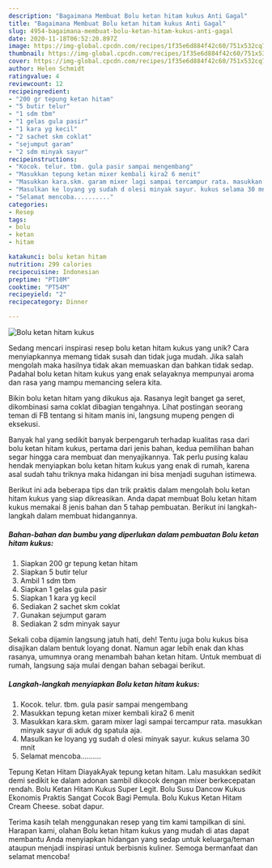 ```yaml
---
description: "Bagaimana Membuat Bolu ketan hitam kukus Anti Gagal"
title: "Bagaimana Membuat Bolu ketan hitam kukus Anti Gagal"
slug: 4954-bagaimana-membuat-bolu-ketan-hitam-kukus-anti-gagal
date: 2020-11-18T06:52:20.897Z
image: https://img-global.cpcdn.com/recipes/1f35e6d884f42c60/751x532cq70/bolu-ketan-hitam-kukus-foto-resep-utama.jpg
thumbnail: https://img-global.cpcdn.com/recipes/1f35e6d884f42c60/751x532cq70/bolu-ketan-hitam-kukus-foto-resep-utama.jpg
cover: https://img-global.cpcdn.com/recipes/1f35e6d884f42c60/751x532cq70/bolu-ketan-hitam-kukus-foto-resep-utama.jpg
author: Helen Schmidt
ratingvalue: 4
reviewcount: 12
recipeingredient:
- "200 gr tepung ketan hitam"
- "5 butir telur"
- "1 sdm tbm"
- "1 gelas gula pasir"
- "1 kara yg kecil"
- "2 sachet skm coklat"
- "sejumput garam"
- "2 sdm minyak sayur"
recipeinstructions:
- "Kocok. telur. tbm. gula pasir sampai mengembang"
- "Masukkan tepung ketan mixer kembali kira2 6 menit"
- "Masukkan kara.skm. garam mixer lagi sampai tercampur rata. masukkan minyak sayur di aduk dg spatula aja."
- "Masulkan ke loyang yg sudah d olesi minyak sayur. kukus selama 30 mnit"
- "Selamat mencoba.........."
categories:
- Resep
tags:
- bolu
- ketan
- hitam

katakunci: bolu ketan hitam 
nutrition: 299 calories
recipecuisine: Indonesian
preptime: "PT10M"
cooktime: "PT54M"
recipeyield: "2"
recipecategory: Dinner

---
```



![Bolu ketan hitam kukus](https://img-global.cpcdn.com/recipes/1f35e6d884f42c60/751x532cq70/bolu-ketan-hitam-kukus-foto-resep-utama.jpg)

Sedang mencari inspirasi resep bolu ketan hitam kukus yang unik? Cara menyiapkannya memang tidak susah dan tidak juga mudah. Jika salah mengolah maka hasilnya tidak akan memuaskan dan bahkan tidak sedap. Padahal bolu ketan hitam kukus yang enak selayaknya mempunyai aroma dan rasa yang mampu memancing selera kita.

Bikin bolu ketan hitam yang dikukus aja. Rasanya legit banget ga seret, dikombinasi sama coklat dibagian tengahnya. Lihat postingan seorang teman di FB tentang si hitam manis ini, langsung mupeng pengen di eksekusi.

Banyak hal yang sedikit banyak berpengaruh terhadap kualitas rasa dari bolu ketan hitam kukus, pertama dari jenis bahan, kedua pemilihan bahan segar hingga cara membuat dan menyajikannya. Tak perlu pusing kalau hendak menyiapkan bolu ketan hitam kukus yang enak di rumah, karena asal sudah tahu triknya maka hidangan ini bisa menjadi suguhan istimewa.


Berikut ini ada beberapa tips dan trik praktis dalam mengolah bolu ketan hitam kukus yang siap dikreasikan. Anda dapat membuat Bolu ketan hitam kukus memakai 8 jenis bahan dan 5 tahap pembuatan. Berikut ini langkah-langkah dalam membuat hidangannya.

<!--inarticleads1-->

##### Bahan-bahan dan bumbu yang diperlukan dalam pembuatan Bolu ketan hitam kukus:

1. Siapkan 200 gr tepung ketan hitam
1. Siapkan 5 butir telur
1. Ambil 1 sdm tbm
1. Siapkan 1 gelas gula pasir
1. Siapkan 1 kara yg kecil
1. Sediakan 2 sachet skm coklat
1. Gunakan sejumput garam
1. Sediakan 2 sdm minyak sayur


Sekali coba dijamin langsung jatuh hati, deh! Tentu juga bolu kukus bisa disajikan dalam bentuk loyang donat. Namun agar lebih enak dan khas rasanya, umumnya orang menambah bahan ketan hitam. Untuk membuat di rumah, langsung saja mulai dengan bahan sebagai berikut. 

<!--inarticleads2-->

##### Langkah-langkah menyiapkan Bolu ketan hitam kukus:

1. Kocok. telur. tbm. gula pasir sampai mengembang
1. Masukkan tepung ketan mixer kembali kira2 6 menit
1. Masukkan kara.skm. garam mixer lagi sampai tercampur rata. masukkan minyak sayur di aduk dg spatula aja.
1. Masulkan ke loyang yg sudah d olesi minyak sayur. kukus selama 30 mnit
1. Selamat mencoba..........


Tepung Ketan Hitam DiayakAyak tepung ketan hitam. Lalu masukkan sedikit demi sedikit ke dalam adonan sambil dikocok dengan mixer berkecepatan rendah. Bolu Ketan Hitam Kukus Super Legit. Bolu Susu Dancow Kukus Ekonomis Praktis Sangat Cocok Bagi Pemula. Bolu Kukus Ketan Hitam Cream Cheese. sobat dapur. 

Terima kasih telah menggunakan resep yang tim kami tampilkan di sini. Harapan kami, olahan Bolu ketan hitam kukus yang mudah di atas dapat membantu Anda menyiapkan hidangan yang sedap untuk keluarga/teman ataupun menjadi inspirasi untuk berbisnis kuliner. Semoga bermanfaat dan selamat mencoba!
